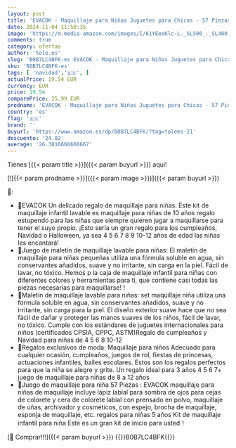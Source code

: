 ```yaml
---
layout: post
title: 'EVACOK - Maquillaje para Niñas Juguetes para Chicas - 57 Piezas Set de Maquillaje Niñas  Kit de Maquillaje Niñas  Juguete de Maquillaje Lavable Regalo de cumpleaños y Navidad para niñas de 4 5 6 8 10-12'
date: 2024-11-04 11:50:35
image: 'https://m.media-amazon.com/images/I/61YEeeKlc-L._SL500_._SL400_.jpg'
comments: true
category: ofertas
author: 'tole.es'
slug: 'B0B7LC4BFK-es EVACOK - Maquillaje para Niñas Juguetes para Chicas - 57...'
sku: 'B0B7LC4BFK-es'
tags: [ 'navidad','🇪🇸', ]
actualPrice: 19.54 EUR
currency: EUR
price: 19.54
comparePrice: 25.99 EUR
prodname: 'EVACOK - Maquillaje para Niñas Juguetes para Chicas - 57 Piezas Set de Maquillaje Niñas  Kit de Maquillaje Niñas  Juguete de Maquillaje Lavable Regalo de cumpleaños y Navidad para niñas de 4 5 6 8 10-12'
country: 'es'
flag: '🇪🇸'
brand: ''
buyurl: 'https://www.amazon.es/dp/B0B7LC4BFK/?tag=tolees-21'
descuento: '24.82'
average: '26.3816666666667'
---
```


Tienes [{{< param title >}}]({{< param buyurl >}}) aqui!

[![{{< param prodname >}}]({{< param image >}})]({{< param buyurl >}})

🔎:

- 🔆EVACOK Un delicado regalo de maquillaje para niñas: Este kit de maquillaje infantil lavable es maquillaje para niñas de 10 años regalo estupendo para las niñas que siempre quieren jugar a maquillarse para tener el suyo propio. ¡Esto sería un gran regalo para los cumpleaños, Navidad o Halloween, ya sea 4 5 6 7 8 9 10-12 años de edad las niñas les encantará!
- 🔆Juego de maletín de maquillaje lavable para niñas: El maletín de maquillaje para niñas pequeñas utiliza una fórmula soluble en agua, sin conservantes añadidos, suave y no irritante, sin carga en la piel. Fácil de lavar, no tóxico. Hemos p la caja de maquillaje infantil para niñas con diferentes colores y herramientas para ti, que contiene casi todas las piezas necesarias para maquillarse! !
- 🔆Maletín de maquillaje lavable para niñas: set maquillaje niña utiliza una fórmula soluble en agua, sin conservantes añadidos, suave y no irritante, sin carga para la piel. El diseño exterior suave hace que no sea fácil de dañar y proteger las manos suaves de los niños, fácil de lavar, no tóxico. Cumple con los estándares de juguetes internacionales para niños (certificados CPSIA, CPPC, ASTM)Regalo de cumpleaños y Navidad para niñas de 4 5 6 8 10-12
- 🔆Regalos exclusivos de moda: Maquillaje para niños Adecuado para cualquier ocasión, cumpleaños, juegos de rol, fiestas de princesas, actuaciones infantiles, bailes escolares. Estos son los regalos perfectos para que la niña se alegre y grite. Un regalo ideal para 3 años 4 5 6 7+ juego de maquillaje para niñas de 8 a 12 años
- 🔆Juego de maquillaje para niña 57 Piezas : EVACOK maquillaje para niñas de maquillaje incluye lápiz labial para sombra de ojos para cejas de colorete y cera de colorete labial con prensado en polvo, maquillaje de uñas, archivador y cosméticos, con espejo, brocha de maquillaje, esponja de maquillaje, etc. regalos para niñas 5 años Kit de maquillaje infantil para niña Este es un gran kit de inicio para usted！

[🛒 Comprar!!!]({{< param buyurl >}})
{{<world>}}B0B7LC4BFK{{</world>}}
